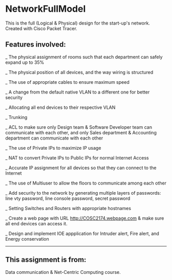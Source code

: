 # NetworkFullModel
This is the full (Logical & Physical) design for the start-up's network. <br>
Created with Cisco Packet Tracer.

## Features involved:

_ The physical assignment of rooms such that each department can safely expand up to 35%

_ The physical position of all devices, and the way wiring is structured

_ The use of appropriate cables to ensure maximum speed

_ A change from the default native VLAN to a different one for better security

_ Allocating all end devices to their respective VLAN

_ Trunking

_ ACL to make sure only Design team & Software Developer team can communicate with each other, and only Sales department & Accounting department can communicate with each other

_ The use of Private IPs to maximize IP usage

_ NAT to convert Private IPs to Public IPs for normal Internet Access

_ Accurate IP assignment for all devices so that they can connect to the Internet

_ The use of Multiuser to allow the floors to communicate among each other

_ Add security to the network by generating multiple layers of passwords: line vty password, line console password, secret password

_ Setting Switches and Routers with appropriate hostnames

_ Create a web page with URL http://COSC2174.webpage.com & make sure all end devices can access it.

_ Design and implement IOE appplication for Intruder alert, Fire alert, and Energy conservation
________________________________________________________________________________________________________________________________________
## This assignment is from:

Data communication & Net-Centric Computing course.
